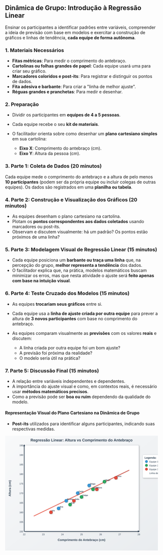 ## Dinâmica de Grupo: Introdução à Regressão Linear

Ensinar os participantes a identificar padrões entre variáveis, compreender a ideia de previsão com base em modelos e exercitar a construção de gráficos e linhas de tendência, **cada equipe de forma autônoma**.

### **1. Materiais Necessários**

* **Fitas métricas**: Para medir o comprimento do antebraço.
* **Cartolinas ou folhas grandes de papel**: Cada equipe usará uma para criar seu gráfico.
* **Marcadores coloridos e post-its**: Para registrar e distinguir os pontos de dados.
* **Fita adesiva e barbante**: Para criar a "linha de melhor ajuste".
* **Réguas grandes e pranchetas**: Para medir e desenhar.

### **2. Preparação**

* Dividir os participantes em **equipes de 4 a 5 pessoas**.
* Cada equipe recebe o seu **kit de materiais**.
* O facilitador orienta sobre como desenhar um **plano cartesiano simples** em sua cartolina:

  * **Eixo X**: Comprimento do antebraço (cm).
  * **Eixo Y**: Altura da pessoa (cm).

### **3. Parte 1: Coleta de Dados (20 minutos)**

Cada equipe mede o comprimento do antebraço e a altura de pelo menos **10 participantes** (podem ser da própria equipe ou incluir colegas de outras equipes).
Os dados são registrados em uma **planilha ou tabela**.

### **4. Parte 2: Construção e Visualização dos Gráficos (20 minutos)**

* As equipes desenham o plano cartesiano na cartolina.
* Plotam os **pontos correspondentes aos dados coletados** usando marcadores ou post-its.
* Observam e discutem visualmente: há um padrão? Os pontos estão próximos de uma linha?

### **5. Parte 3: Modelagem Visual de Regressão Linear (15 minutos)**

* Cada equipe posiciona um **barbante ou traça uma linha** que, na percepção do grupo, **melhor representa a tendência** dos dados.
* O facilitador explica que, na prática, modelos matemáticos buscam minimizar os erros, mas que nesta atividade o ajuste será **feito apenas com base na intuição visual**.

### **6. Parte 4: Teste Cruzado dos Modelos (15 minutos)**

* As equipes **trocariam seus gráficos** entre si.
* Cada equipe usa a **linha de ajuste criada por outra equipe** para prever a altura de **3 novos participantes** com base no comprimento do antebraço.
* As equipes comparam visualmente as **previsões** com os valores **reais** e discutem:

  * A linha criada por outra equipe foi um bom ajuste?
  * A previsão foi próxima da realidade?
  * O modelo seria útil na prática?

### **7. Parte 5: Discussão Final (15 minutos)**

* A relação entre variáveis independentes e dependentes.
* A importância do ajuste visual e como, em contextos reais, é necessário usar **métodos matemáticos precisos**.
* Como a previsão pode ser **boa ou ruim** dependendo da qualidade do modelo.

#### Representação Visual do Plano Cartesiano na Dinâmica de Grupo

- **Post-its** utilizados para identificar alguns participantes, indicando suas respectivas medidas.

![plano](cartesian_plane_demonstration.svg)